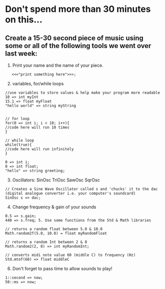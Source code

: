 # Don't spend more than 30 minutes on this...

## Create a 15-30 second piece of music using some or all of the following tools we went over last week:

1. Print your name and the name of your piece.

```ChucK
   <<<"print something here">>>;
```

2. variables, for/while loops

```ChucK
//use variables to store values & help make your program more readable
10 => int myInt
15.1 => float myFloat
"hello world" => string myString


// for loop
for(0 => int i; i < 10; i++){
//code here will run 10 times
}

// while loop
while(true){
//code here will run infinitely
}

0 => int i;
0 => int float;
"hello" => string greeting;
```

3. Oscillators: SinOsc TriOsc SawOsc SqrOsc

```ChucK
// Creates a Sine Wave Oscillator called s and 'chucks' it to the dac (digital analogue converter i.e. your computer's soundcard)
SinOsc s => dac;
```

4. Change frequency & gain of your sounds

```ChucK
0.5 => s.gain;
440 => s.freq; 5. Use some functions from the Std & Math libraries

// returns a random float between 5.0 & 10.0
Math.random2f(5.0, 10.0) = float myRandomFloat

// returns a random Int between 2 & 8
Math.random2(2, 8) => int myRandomInt;

// converts midi note value 60 (middle C) to frequency (Hz)
Std.mtof(60) => float middleC
```

6. Don't forget to pass time to allow sounds to play!

```ChucK
1::second => now;
50::ms => now;
```
